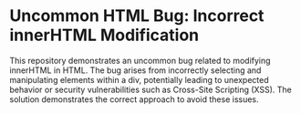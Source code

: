 # Uncommon HTML Bug: Incorrect innerHTML Modification

This repository demonstrates an uncommon bug related to modifying innerHTML in HTML. The bug arises from incorrectly selecting and manipulating elements within a div, potentially leading to unexpected behavior or security vulnerabilities such as Cross-Site Scripting (XSS).  The solution demonstrates the correct approach to avoid these issues.